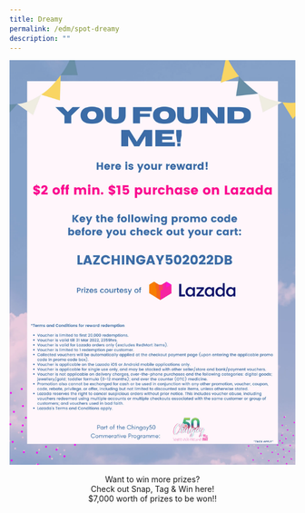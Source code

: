 ```yaml
---
title: Dreamy
permalink: /edm/spot-dreamy
description: ""
---
```

![spot dreamy](/images/EDM/spot-dreamy.jpg)
<div style="width:100%;text-align:center;">
Want to win more prizes?<br>
Check out Snap, Tag & Win here!<br>
$7,000 worth of prizes to be won!!
</div>